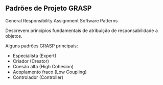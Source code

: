 ## Padrões de Projeto GRASP

General Responsibility Assignment Software Patterns

Descrevem princípios fundamentais de atribuição de responsabilidade a objetos.

Alguns padrões GRASP principais:

- Especialista (Expert)
- Criador (Creator)
- Coesão alta (High Cohesion)
- Acoplamento fraco (Low Coupling)
- Controlador (Controller)
